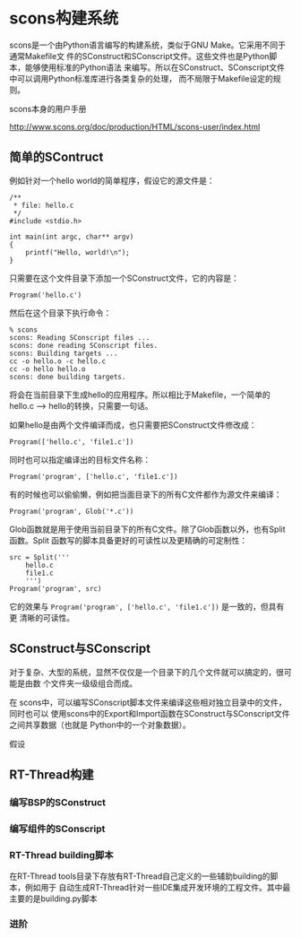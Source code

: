 # scons构建系统 #

scons是一个由Python语言编写的构建系统，类似于GNU Make。它采用不同于通常Makefile文
件的SConstruct和SConscript文件。这些文件也是Python脚本，能够使用标准的Python语法
来编写。所以在SConstruct、SConscript文件中可以调用Python标准库进行各类复杂的处理，
而不局限于Makefile设定的规则。

scons本身的用户手册

http://www.scons.org/doc/production/HTML/scons-user/index.html

## 简单的SContruct ##

例如针对一个hello world的简单程序，假设它的源文件是：

~~~{.c}
/**
 * file: hello.c
 */
#include <stdio.h>

int main(int argc, char** argv)
{
    printf("Hello, world!\n");
}
~~~

只需要在这个文件目录下添加一个SConstruct文件，它的内容是：

    Program('hello.c')

然后在这个目录下执行命令：

    % scons
    scons: Reading SConscript files ...
    scons: done reading SConscript files.
    scons: Building targets ...
    cc -o hello.o -c hello.c
    cc -o hello hello.o
    scons: done building targets.

将会在当前目录下生成hello的应用程序。所以相比于Makefile，一个简单的hello.c --> 
hello的转换，只需要一句话。

如果hello是由两个文件编译而成，也只需要把SConstruct文件修改成：

    Program(['hello.c', 'file1.c'])

同时也可以指定编译出的目标文件名称：

    Program('program', ['hello.c', 'file1.c'])

有的时候也可以偷偷懒，例如把当面目录下的所有C文件都作为源文件来编译：

    Program('program', Glob('*.c'))

Glob函数就是用于使用当前目录下的所有C文件。除了Glob函数以外，也有Split函数。Split
函数写的脚本具备更好的可读性以及更精确的可定制性：

    src = Split('''
        hello.c
        file1.c
        ''')
    Program('program', src)

它的效果与 ``` Program('program', ['hello.c', 'file1.c']) ``` 是一致的，但具有更
清晰的可读性。

## SConstruct与SConscript ##

对于复杂、大型的系统，显然不仅仅是一个目录下的几个文件就可以搞定的，很可能是由数
个文件夹一级级组合而成。

在 scons中，可以编写SConscript脚本文件来编译这些相对独立目录中的文件，同时也可以
使用scons中的Export和Import函数在SConstruct与SConscript文件之间共享数据（也就是
Python中的一个对象数据）。

假设

## RT-Thread构建 ##

### 编写BSP的SConstruct ###

### 编写组件的SConscript ###

### RT-Thread building脚本 ###

在RT-Thread tools目录下存放有RT-Thread自己定义的一些辅助building的脚本，例如用于
自动生成RT-Thread针对一些IDE集成开发环境的工程文件。其中最主要的是building.py脚本

### 进阶 ###
